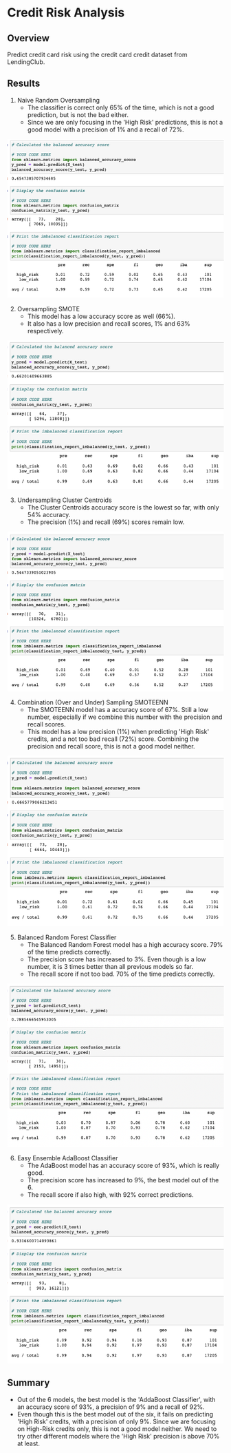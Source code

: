 # Credit Risk Analysis

## Overview
Predict credit card risk using the credit card credit dataset from LendingClub.

## Results
1. Naive Random Oversampling
   - The classifier is correct only 65% of the time, which is not a good prediction, but is not the bad either.
   - Since we are only focusing in the 'High Risk' predictions, this is not a good model with a precision of 1% and a recall of 72%.

<img src='https://github.com/juliomeza/Credit_Risk_Analysis/blob/main/screenshots/1-NaiveRandomOversampling.png'>

2. Oversampling SMOTE
   - This model has a low accuracy score as well (66%).
   - It also has a low precision and recall scores, 1% and 63% respectively.

<img src='https://github.com/juliomeza/Credit_Risk_Analysis/blob/main/screenshots/2-OversamplingSMOTE.png'>

3. Undersampling Cluster Centroids
   - The Cluster Centroids accuracy score is the lowest so far, with only 54% accuracy.
   - The precision (1%) and recall (69%) scores remain low.

<img src='https://github.com/juliomeza/Credit_Risk_Analysis/blob/main/screenshots/3-UndersamplingClusterCentroids.png'>

4. Combination (Over and Under) Sampling SMOTEENN
   - The SMOTEENN model has a accuracy score of 67%. Still a low number, especially if we combine this number with the precision and recall scores.
   - This model has a low precision (1%) when predicting 'High Risk' credits, and a not too bad recall (72%) score. Combining the precision and recall score, this is not a good model neither.

<img src='https://github.com/juliomeza/Credit_Risk_Analysis/blob/main/screenshots/4-SMOTEENN.png'>

5. Balanced Random Forest Classifier
   - The Balanced Random Forest model has a high accuracy score. 79% of the time predicts correctly.
   - The precision score has increased to 3%. Even though is a low number, it is 3 times better than all previous models so far.
   - The recall score if not too bad. 70% of the time predicts correctly.

<img src='https://github.com/juliomeza/Credit_Risk_Analysis/blob/main/screenshots/5-BalancedRandomForestClassifier.png'>

6. Easy Ensemble AdaBoost Classifier
   - The AdaBoost model has an accuracy score of 93%, which is really good.
   - The precision score has increased to 9%, the best model out of the 6.
   - The recall score if also high, with 92% correct predictions.

<img src='https://github.com/juliomeza/Credit_Risk_Analysis/blob/main/screenshots/6-EasyEnsembleAdaBoostClassifier.png'>

## Summary
- Out of the 6 models, the best model is the 'AddaBoost Classifier', with an accuracy score of 93%, a precision of 9% and a recall of 92%.
- Even though this is the best model out of the six, it fails on predicting 'High Risk' credits, with a precision of only 9%. Since we are focusing on High-Risk credits only, this is not a good model neither. We need to try other different models where the 'High Risk' precision is above 70% at least.
